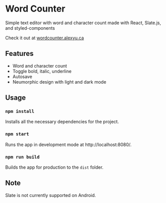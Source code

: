 # Word Counter

Simple text editor with word and character count made with React, Slate.js, and styled-components

Check it out at [wordcounter.alexyu.ca](https://wordcounter.alexyu.ca)

## Features

- Word and character count
- Toggle bold, italic, underline
- Autosave
- Neumorphic design with light and dark mode

## Usage

### `npm install` 

Installs all the necessary dependencies for the project.

### `npm start`

Runs the app in development mode at http://localhost:8080/.

### `npm run build`

Builds the app for production to the `dist` folder.

## Note

Slate is not currently supported on Android.